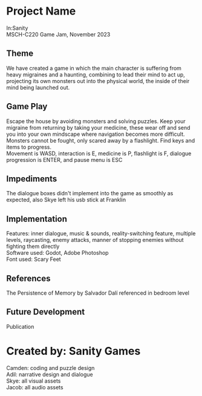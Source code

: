# Project Name
In:Sanity<br>
MSCH-C220 Game Jam, November 2023

## Theme
We have created a game in which the main character is suffering from heavy migraines and a haunting, combining to lead their mind to act up, projecting its own monsters out into the physical world, the inside of their mind being launched out.

## Game Play
Escape the house by avoiding monsters and solving puzzles. Keep your migraine from returning by taking your medicine, these wear off and send you into your own mindscape where navigation becomes more difficult. Monsters cannot be fought, only scared away by a flashlight. Find keys and items to progress.<br>
Movement is WASD, interaction is E, medicine is P, flashlight is F, dialogue progression is ENTER, and pause menu is ESC

## Impediments
The dialogue boxes didn't implement into the game as smoothly as expected, also Skye left his usb stick at Franklin

## Implementation
Features: inner dialogue, music & sounds, reality-switching feature, multiple levels, raycasting, enemy attacks, manner of stopping enemies without fighting them directly<br>
Software used: Godot, Adobe Photoshop<br>
Font used: Scary Feet

## References
The Persistence of Memory by Salvador Dalí referenced in bedroom level

## Future Development
Publication

# Created by: Sanity Games
Camden: coding and puzzle design<br>
Adil: narrative design and dialogue<br>
Skye: all visual assets<br>
Jacob: all audio assets<br>
